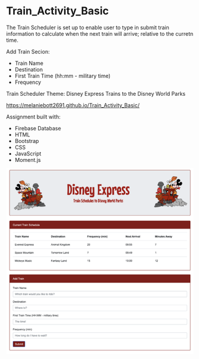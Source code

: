 # Train_Activity_Basic

The Train Scheduler is set up to enable user to type in submit train information to calculate when the next train will arrive; relative to the curretn time.

Add Train Secion:

- Train Name
- Destination
- First Train Time (hh:mm - military time)
- Frequency

Train Scheduler Theme:
Disney Express
Trains to the Disney World Parks

https://melaniebott2691.github.io/Train_Activity_Basic/

Assignment built with:

- Firebase Database
- HTML
- Bootstrap
- CSS
- JavaScript
- Moment.js


![Image of Disney Express](assets/images/DisneyExpress.png)
